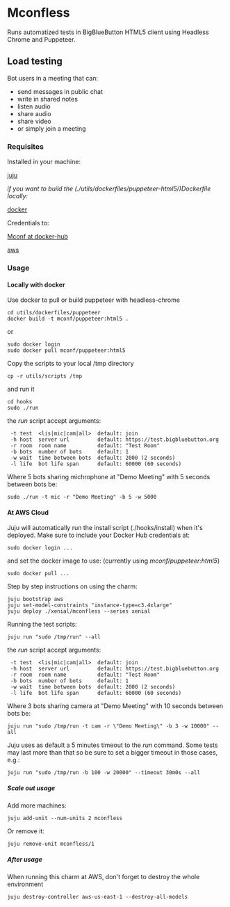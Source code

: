 # Mconfless

Runs automatized tests in BigBlueButton HTML5 client using Headless Chrome and
Puppeteer.

## Load testing

Bot users in a meeting that can:

  - send messages in public chat
  - write in shared notes
  - listen audio
  - share audio
  - share video
  - or simply join a meeting

### Requisites

Installed in your machine:

[juju](https://docs.jujucharms.com/2.3/en/reference-install)

*if you want to build the (./utils/dockerfiles/puppeteer-html5/)Dockerfile locally:*

[docker](https://docs.docker.com/install/linux/docker-ce/ubuntu)

Credentials to:

[Mconf at docker-hub](https://hub.docker.com/r/mconf/puppeteer)

[aws](https://docs.jujucharms.com/2.3/en/help-aws)

### Usage

#### Locally with docker

Use docker to pull or build puppeteer with headless-chrome
```shell
cd utils/dockerfiles/puppeteer
docker build -t mconf/puppeteer:html5 .
```
or
```shell
sudo docker login
sudo docker pull mconf/puppeteer:html5
```
Copy the scripts to your local /tmp directory
```shell
cp -r utils/scripts /tmp
```
and run it
```shell
cd hooks
sudo ./run
```
the *run* script accept arguments:
```
 -t test  <lis|mic|cam|all>  default: join
 -h host  server url         default: https://test.bigbluebutton.org
 -r room  room name          default: "Test Room"
 -b bots  number of bots     default: 1
 -w wait  time between bots  default: 2000 (2 seconds)
 -l life  bot life span      default: 60000 (60 seconds)
```
Where 5 bots sharing michrophone at "Demo Meeting" with 5 seconds between bots be:
```shell
sudo ./run -t mic -r "Demo Meeting" -b 5 -w 5000
```

#### At AWS Cloud

Juju will automatically run the install script (./hooks/install) when it's
deployed. Make sure to include your Docker Hub credentials at:
```shell
sudo docker login ...
```
and set the docker image to use: (currently using *mconf/puppeteer:html5*)
```shell
sudo docker pull ...
```
Step by step instructions on using the charm:
```shell
juju bootstrap aws
juju set-model-constraints "instance-type=c3.4xlarge"
juju deploy ./xenial/mconfless --series xenial
```
Running the test scripts:
```shell
juju run "sudo /tmp/run" --all
```
the *run* script accept arguments:
```
 -t test  <lis|mic|cam|all>  default: join
 -h host  server url         default: https://test.bigbluebutton.org
 -r room  room name          default: "Test Room"
 -b bots  number of bots     default: 1
 -w wait  time between bots  default: 2000 (2 seconds)
 -l life  bot life span      default: 60000 (60 seconds)
```
Where 3 bots sharing camera at "Demo Meeting" with 10 seconds between bots be:
```shell
juju run "sudo /tmp/run -t cam -r \"Demo Meeting\" -b 3 -w 10000" --all
```
Juju uses as default a 5 minutes timeout to the _run_ command. Some tests may
last more than that so be sure to set a bigger timeout in those cases, e.g.:
```shell
juju run "sudo /tmp/run -b 100 -w 20000" --timeout 30m0s --all
```

##### Scale out usage

Add more machines:
```shell
juju add-unit --num-units 2 mconfless
```
Or remove it:
```shell
juju remove-unit mconfless/1
```

##### After usage

When running this charm at AWS, don't forget to destroy the whole environment
```shell
juju destroy-controller aws-us-east-1 --destroy-all-models
```
